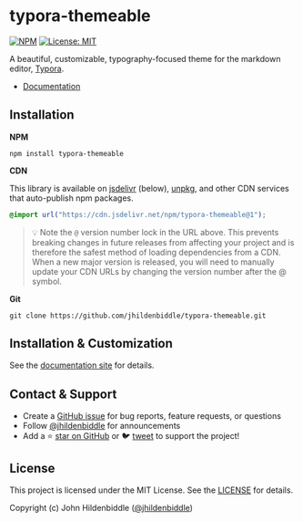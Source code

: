# typora-themeable

[![NPM](https://img.shields.io/npm/v/typora-themeable.svg?style=flat-square)](https://www.npmjs.com/package/typora-themeable)
[![License: MIT](https://img.shields.io/badge/License-MIT-yellow.svg?style=flat-square)](https://github.com/jhildenbiddle/typora-themeable/blob/master/LICENSE)

A beautiful, customizable, typography-focused theme for the markdown editor, [Typora](https://typora.io).

- [Documentation](https://jhildenbiddle.github.io/typora-themeable/)

## Installation

**NPM**

```shell
npm install typora-themeable
```

**CDN**

This library is available on [jsdelivr](https://www.jsdelivr.com/package/npm/typora-themeable) (below), [unpkg](https://unpkg.com/browse/typora-themeable/), and other CDN services that auto-publish npm packages.

```css
@import url("https://cdn.jsdelivr.net/npm/typora-themeable@1");
```

> 💡 Note the `@` version number lock in the URL above. This prevents breaking changes in future releases from affecting your project and is therefore the safest method of loading dependencies from a CDN. When a new major version is released, you will need to manually update your CDN URLs by changing the version number after the @ symbol.

**Git**

```shell
git clone https://github.com/jhildenbiddle/typora-themeable.git
```

## Installation & Customization

See the [documentation site](https://jhildenbiddle.github.io/typora-themeable/) for details.

## Contact & Support

- Create a [GitHub issue](https://github.com/jhildenbiddle/typora-themeable/issues) for bug reports, feature requests, or questions
- Follow [@jhildenbiddle](https://twitter.com/jhildenbiddle) for announcements
- Add a ⭐️ [star on GitHub](https://github.com/jhildenbiddle/typora-themeable) or 🐦 [tweet](https://twitter.com/intent/tweet?url=https%3A%2F%2Fgithub.com%2Fjhildenbiddle%2Ftypora-themeable&hashtags=typora,markdown,css,developers) to support the project!

## License

This project is licensed under the MIT License. See the [LICENSE](https://github.com/jhildenbiddle/typora-themeable/blob/master/LICENSE) for details.

Copyright (c) John Hildenbiddle ([@jhildenbiddle](https://twitter.com/jhildenbiddle))
